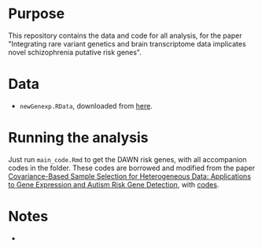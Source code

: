 # Purpose 
This repository contains the data and code for all analysis, for the paper "Integrating rare variant genetics and brain transcriptome data implicates novel schizophrenia putative risk genes".

# Data 

* `newGenexp.RData`, downloaded from [here](https://github.com/linnykos/covarianceSelection/blob/master/newGenexp.RData).


# Running the analysis

Just run `main_code.Rmd` to get the DAWN risk genes, with all accompanion codes in the folder. These codes are borrowed and modified from the paper [Covariance-Based Sample Selection for Heterogeneous Data: Applications to Gene Expression and Autism Risk Gene Detection](https://www.tandfonline.com/doi/full/10.1080/01621459.2020.1738234), with [codes](https://github.com/linnykos/covarianceSelection/tree/master).  
 
# Notes 

* 
